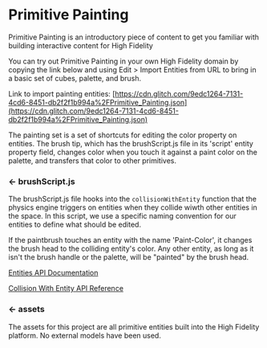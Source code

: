Primitive Painting
=================

Primitive Painting is an introductory piece of content to get you familiar with building interactive content for High Fidelity 

You can try out Primitive Painting in your own High Fidelity domain by copying the link below and using Edit > Import Entities from URL to bring in a basic set of cubes, palette, and brush. 

Link to import painting entities:
[https://cdn.glitch.com/9edc1264-7131-4cd6-8451-db2f2f1b994a%2FPrimitive_Painting.json](https://cdn.glitch.com/9edc1264-7131-4cd6-8451-db2f2f1b994a%2FPrimitive_Painting.json)

The painting set is a set of shortcuts for editing the color property on entities. The brush tip, which has the brushScript.js file in its 'script' entity property field, changes color when you touch it against a paint color on the palette, and transfers that color to other primitives.

### ← brushScript.js

The brushScript.js file hooks into the `collisionWithEntity` function that the physics engine triggers on entities when they collide wiwth other entities in the space. In this script, we use a specific naming convention for our entities to define what should be edited.

If the paintbrush touches an entity with the name 'Paint-Color', it changes the brush head to the colliding entity's color. Any other entity, as long as it isn't the brush handle or the palette, will be "painted" by the brush head.

[Entities API Documentation](https://docs.highfidelity.com/api-reference/namespaces/entities) 

[Collision With Entity API Reference](https://docs.highfidelity.com/api-reference/namespaces/entities#.collisionWithEntity) 

### ← assets

The assets for this project are all primitive entities built into the High Fidelity platform. No external models have been used.



